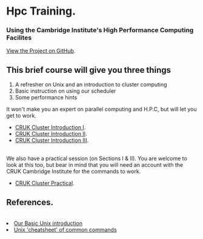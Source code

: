 # Hpc Training.  
### Using the Cambridge Institute&#39;s High Performance Computing Facilites


[View the Project on GitHub](https://github.com/bioinformatics-core-shared-training/hpc).   


## This brief course will give you three things

1. A refresher on Unix and an introduction to cluster computing
2. Basic instruction on using our scheduler
3. Some performance hints

It won't make you an expert on parallel computing and H.P.C, but will let you get to work.  

* [CRUK Cluster Introduction I](CRUKClusterintroductionI.pdf).  
* [CRUK Cluster Introduction II](https://rawgit.com/bioinformatics-core-shared-training/hpc/master/CRUKClusterintroductionII.pdf).  
* [CRUK Cluster Introduction III](https://rawgit.com/bioinformatics-core-shared-training/hpc/master/CRUKClusterintroductionIII.pdf).  
<br>
We also have a practical session (on Sections I & II). You are welcome to look at this too, but bear in mind that you will 
need an account with the CRUK Cambridge Institute for the commands to work.  

* [CRUK Cluster Practical](CRUKClusterPracticalSessions-SLURM.pdf).  

## References.  

<br>
<li><a target="_blank" href="https://github.com/bioinformatics-core-shared-training/shell-novice">Our Basic Unix introduction</a></li>
<li><a target="_blank" href="http://bioinformatics-core-shared-training.github.io/shell-novice/unixref.pdf">Unix 'cheatsheet' of common commands</a></li>
